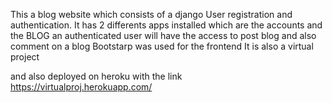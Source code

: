 This a blog website which consists of a django User registration and authentication.
It has 2 differents apps installed which are the accounts and the BLOG
an authenticated user will have the access to post blog and also comment on a blog 
Bootstarp was used for the frontend
It is also a virtual project

and also deployed on heroku
with the link
https://virtualproj.herokuapp.com/
